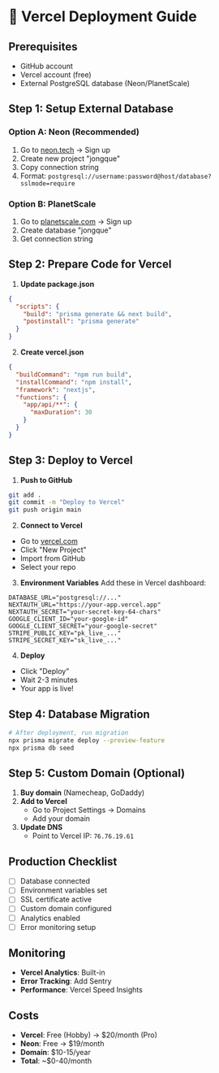 # 🌟 Vercel Deployment Guide

## Prerequisites
- GitHub account
- Vercel account (free)
- External PostgreSQL database (Neon/PlanetScale)

## Step 1: Setup External Database

### Option A: Neon (Recommended)
1. Go to [neon.tech](https://neon.tech) → Sign up
2. Create new project "jongque"
3. Copy connection string
4. Format: `postgresql://username:password@host/database?sslmode=require`

### Option B: PlanetScale
1. Go to [planetscale.com](https://planetscale.com) → Sign up
2. Create database "jongque"
3. Get connection string

## Step 2: Prepare Code for Vercel

1. **Update package.json**
```json
{
  "scripts": {
    "build": "prisma generate && next build",
    "postinstall": "prisma generate"
  }
}
```

2. **Create vercel.json**
```json
{
  "buildCommand": "npm run build",
  "installCommand": "npm install",
  "framework": "nextjs",
  "functions": {
    "app/api/**": {
      "maxDuration": 30
    }
  }
}
```

## Step 3: Deploy to Vercel

1. **Push to GitHub**
```bash
git add .
git commit -m "Deploy to Vercel"
git push origin main
```

2. **Connect to Vercel**
- Go to [vercel.com](https://vercel.com)
- Click "New Project"
- Import from GitHub
- Select your repo

3. **Environment Variables**
Add these in Vercel dashboard:

```env
DATABASE_URL="postgresql://..."
NEXTAUTH_URL="https://your-app.vercel.app"
NEXTAUTH_SECRET="your-secret-key-64-chars"
GOOGLE_CLIENT_ID="your-google-id"
GOOGLE_CLIENT_SECRET="your-google-secret"
STRIPE_PUBLIC_KEY="pk_live_..."
STRIPE_SECRET_KEY="sk_live_..."
```

4. **Deploy**
- Click "Deploy"
- Wait 2-3 minutes
- Your app is live!

## Step 4: Database Migration

```bash
# After deployment, run migration
npx prisma migrate deploy --preview-feature
npx prisma db seed
```

## Step 5: Custom Domain (Optional)

1. **Buy domain** (Namecheap, GoDaddy)
2. **Add to Vercel**
   - Go to Project Settings → Domains
   - Add your domain
3. **Update DNS** 
   - Point to Vercel IP: `76.76.19.61`

## Production Checklist

- [ ] Database connected
- [ ] Environment variables set
- [ ] SSL certificate active
- [ ] Custom domain configured
- [ ] Analytics enabled
- [ ] Error monitoring setup

## Monitoring

- **Vercel Analytics**: Built-in
- **Error Tracking**: Add Sentry
- **Performance**: Vercel Speed Insights

## Costs

- **Vercel**: Free (Hobby) → $20/month (Pro)
- **Neon**: Free → $19/month
- **Domain**: $10-15/year
- **Total**: ~$0-40/month
